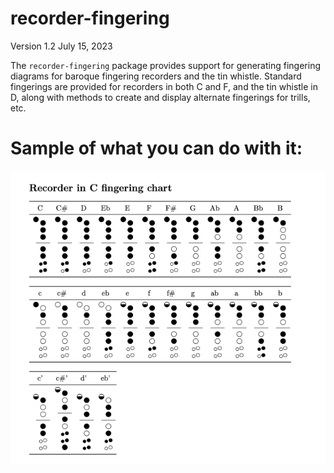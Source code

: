 # recorder-fingering

Version 1.2 July 15, 2023

The `recorder-fingering` package provides support for generating fingering diagrams for baroque fingering recorders and the tin whistle. Standard fingerings are provided for recorders in both C and F, and the tin whistle in D, along with methods to create and display alternate fingerings for trills, etc.

# Sample of what you can do with it:

![Fingering chart](recorder-fingering-RecorderInCchart.png)
